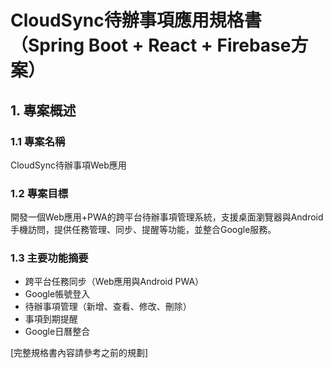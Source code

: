 # CloudSync待辦事項應用規格書（Spring Boot + React + Firebase方案）

## 1. 專案概述

### 1.1 專案名稱
CloudSync待辦事項Web應用

### 1.2 專案目標
開發一個Web應用+PWA的跨平台待辦事項管理系統，支援桌面瀏覽器與Android手機訪問，提供任務管理、同步、提醒等功能，並整合Google服務。

### 1.3 主要功能摘要
- 跨平台任務同步（Web應用與Android PWA）
- Google帳號登入
- 待辦事項管理（新增、查看、修改、刪除）
- 事項到期提醒
- Google日曆整合

[完整規格書內容請參考之前的規劃]
